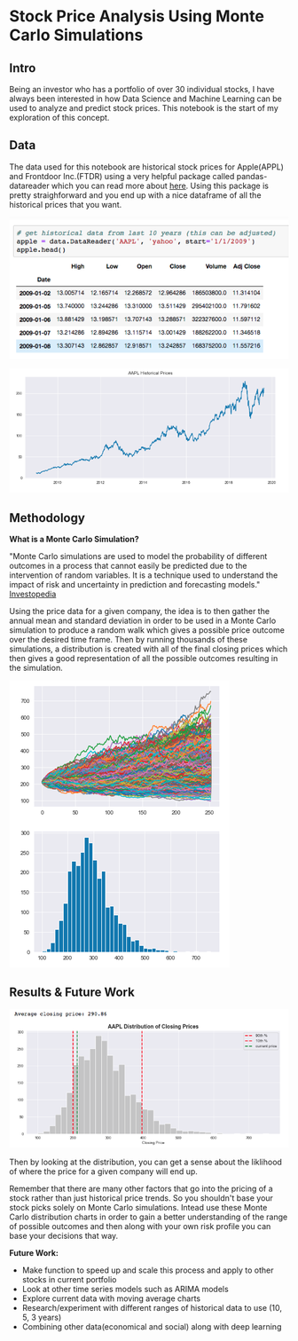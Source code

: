 # Stock Price Analysis Using Monte Carlo Simulations



## Intro


Being an investor who has a portfolio of over 30 individual stocks, I have always been interested in how Data Science and Machine Learning can be used to analyze and predict stock prices. This notebook is the start of my exploration of this concept.




## Data


The data used for this notebook are historical stock prices for Apple(APPL) and Frontdoor Inc.(FTDR) using a very helpful package called pandas-datareader which you can read more about [here](https://pypi.org/project/pandas-datareader/). Using this package is pretty straighforward and you end up with a nice dataframe of all the historical prices that you want.



![](data_image.png)


![](APPL_hist_prices.png)



## Methodology


**What is a Monte Carlo Simulation?**

"Monte Carlo simulations are used to model the probability of different outcomes in a process that cannot easily be predicted due to the intervention of random variables. It is a technique used to understand the impact of risk and uncertainty in prediction and forecasting models." [Investopedia](https://www.investopedia.com/terms/m/montecarlosimulation.asp)



Using the price data for a given company, the idea is to then gather the annual mean and standard deviation in order to be used in a Monte Carlo simulation to produce a random walk which gives a possible price outcome over the desired time frame. Then by running thousands of these simulations, a distribution is created with all of the final closing prices which then gives a good representation of all the possible outcomes resulting in the simulation. 

![](monte_carlo_charts.png)




## Results & Future Work



![](AAPL_dist.png)


Then by looking at the distribution, you can get a sense about the liklihood of where the price for a given company will end up.

Remember that there are many other factors that go into the pricing of a stock rather than just historical price trends. So you shouldn't base your stock picks solely on Monte Carlo simulations. Intead use these Monte Carlo distribution charts in order to gain a better understanding of the range of possible outcomes and then along with your own risk profile you can base your decisions that way.


**Future Work:**

- Make function to speed up and scale this process and apply to other stocks in current portfolio
- Look at other time series models such as ARIMA models
- Explore current data with moving average charts
- Research/experiment with different ranges of historical data to use (10, 5, 3 years)
- Combining other data(economical and social) along with deep learning 



